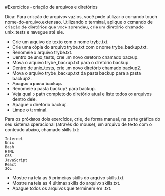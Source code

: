 #Exercícios - criação de arquivos e diretórios

Dica: Para criação de arquivos vazios, você pode utilizar o comando touch nome-do-arquivo.extensao.
Utilizando o terminal, aplique o comando de criação de diretórios que você aprendeu, crie um diretório chamado unix_tests e navegue até ele.

- Crie um arquivo de texto com o nome trybe.txt.
- Crie uma cópia do arquivo trybe.txt com o nome trybe_backup.txt.
- Renomeie o arquivo trybe.txt.
- Dentro de unix_tests, crie um novo diretório chamado backup.
- Mova o arquivo trybe_backup.txt para o diretório backup. 
- Dentro de unix_tests, crie um novo diretório chamado backup2.
- Mova o arquivo trybe_backup.txt da pasta backup para a pasta backup2.
- Apague a pasta backup.
- Renomeie a pasta backup2 para backup.
- Veja qual o path completo do diretório atual e liste todos os arquivos dentro dele.
- Apague o diretório backup.
- Limpe o terminal.

Para os próximos dois exercícios, crie, de forma manual, na parte gráfica do seu sistema operacional (através do mouse), um arquivo de texto com o conteúdo abaixo, chamado skills.txt:

```
Internet
Unix
Bash
HTML
CSS
JavaScript
React
SQL
```

- Mostre na tela as 5 primeiras skills do arquivo skills.txt.
- Mostre na tela as 4 últimas skills do arquivo skills.txt.
- Apague todos os arquivos que terminem em .txt.
